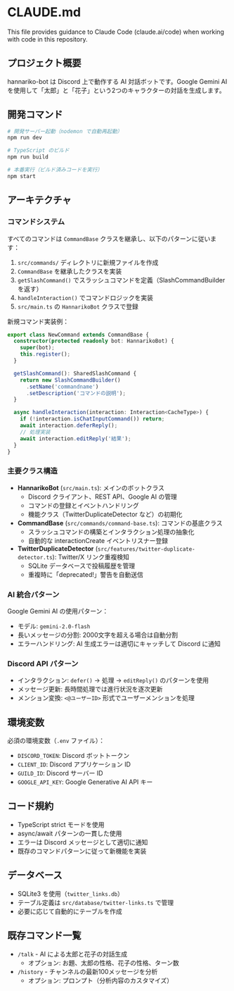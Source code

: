 # CLAUDE.md

This file provides guidance to Claude Code (claude.ai/code) when working with code in this repository.

## プロジェクト概要

hannariko-bot は Discord 上で動作する AI 対話ボットです。Google Gemini AI を使用して「太郎」と「花子」という2つのキャラクターの対話を生成します。

## 開発コマンド

```bash
# 開発サーバー起動（nodemon で自動再起動）
npm run dev

# TypeScript のビルド
npm run build

# 本番実行（ビルド済みコードを実行）
npm start
```

## アーキテクチャ

### コマンドシステム

すべてのコマンドは `CommandBase` クラスを継承し、以下のパターンに従います：

1. `src/commands/` ディレクトリに新規ファイルを作成
2. `CommandBase` を継承したクラスを実装
3. `getSlashCommand()` でスラッシュコマンドを定義（SlashCommandBuilder を返す）
4. `handleInteraction()` でコマンドロジックを実装
5. `src/main.ts` の `HannarikoBot` クラスで登録

新規コマンド実装例：
```typescript
export class NewCommand extends CommandBase {
  constructor(protected readonly bot: HannarikoBot) {
    super(bot);
    this.register();
  }

  getSlashCommand(): SharedSlashCommand {
    return new SlashCommandBuilder()
      .setName('commandname')
      .setDescription('コマンドの説明');
  }

  async handleInteraction(interaction: Interaction<CacheType>) {
    if (!interaction.isChatInputCommand()) return;
    await interaction.deferReply();
    // 処理実装
    await interaction.editReply('結果');
  }
}
```

### 主要クラス構造

- **HannarikoBot** (`src/main.ts`): メインのボットクラス
  - Discord クライアント、REST API、Google AI の管理
  - コマンドの登録とイベントハンドリング
  - 機能クラス（TwitterDuplicateDetector など）の初期化
- **CommandBase** (`src/commands/command-base.ts`): コマンドの基底クラス
  - スラッシュコマンドの構築とインタラクション処理の抽象化
  - 自動的な interactionCreate イベントリスナー登録
- **TwitterDuplicateDetector** (`src/features/twitter-duplicate-detector.ts`): Twitter/X リンク重複検知
  - SQLite データベースで投稿履歴を管理
  - 重複時に「deprecated!」警告を自動送信

### AI 統合パターン

Google Gemini AI の使用パターン：

- モデル: `gemini-2.0-flash`
- 長いメッセージの分割: 2000文字を超える場合は自動分割
- エラーハンドリング: AI 生成エラーは適切にキャッチして Discord に通知

### Discord API パターン

- インタラクション: `defer()` → 処理 → `editReply()` のパターンを使用
- メッセージ更新: 長時間処理では進行状況を逐次更新
- メンション変換: `<@ユーザーID>` 形式でユーザーメンションを処理

## 環境変数

必須の環境変数（`.env` ファイル）：

- `DISCORD_TOKEN`: Discord ボットトークン
- `CLIENT_ID`: Discord アプリケーション ID
- `GUILD_ID`: Discord サーバー ID
- `GOOGLE_API_KEY`: Google Generative AI API キー

## コード規約

- TypeScript strict モードを使用
- async/await パターンの一貫した使用
- エラーは Discord メッセージとして適切に通知
- 既存のコマンドパターンに従って新機能を実装

## データベース

- SQLite3 を使用（`twitter_links.db`）
- テーブル定義は `src/database/twitter-links.ts` で管理
- 必要に応じて自動的にテーブルを作成

## 既存コマンド一覧

- `/talk` - AI による太郎と花子の対話生成
  - オプション: お題、太郎の性格、花子の性格、ターン数
- `/history` - チャンネルの最新100メッセージを分析
  - オプション: プロンプト（分析内容のカスタマイズ）
